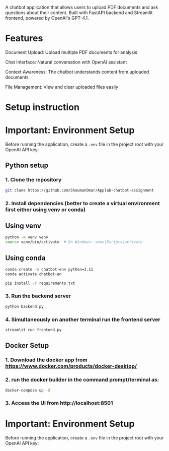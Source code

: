 A chatbot application that allows users to upload PDF documents and ask questions about their content. Built with FastAPI backend and Streamlit frontend, powered by OpenAI's GPT-4.1.

# Features
Document Upload: Upload multiple PDF documents for analysis

Chat Interface: Natural conversation with OpenAI assistant

Context Awareness: The chatbot understands content from uploaded documents

File Management: View and clear uploaded files easily


# Setup instruction 
# Important: Environment Setup
Before running the application, create a `.env` file in the project root with your OpenAI API key:

## Python setup

### 1. Clone the repository
```bash
git clone https://github.com/ShoumanOmar/Applab-chatbot-assignment
```
### 2. Install dependencies (better to create a virtual environment first either using venv or conda)
## Using venv
```bash
python -m venv venv
source venv/bin/activate  # On Windows: venv\Scripts\activate
```
## Using conda
```bash
conda create -n chatbot-env python=3.11
conda activate chatbot-en
```
```bash
pip install -r requirements.txt
```

### 3. Run the backend server
```bash
python backend.py
```
### 4. Simultaneously on another terminal run the frontend server
```bash
streamlit run frontend.py
```
## Docker Setup 
### 1. Download the docker app from https://www.docker.com/products/docker-desktop/

### 2. run the docker builder in the command prompt/terminal as:
```bash
docker-compose up -d
```
### 3. Access the UI from http://localhost:8501

# Important: Environment Setup
Before running the application, create a `.env` file in the project root with your OpenAI API key:

